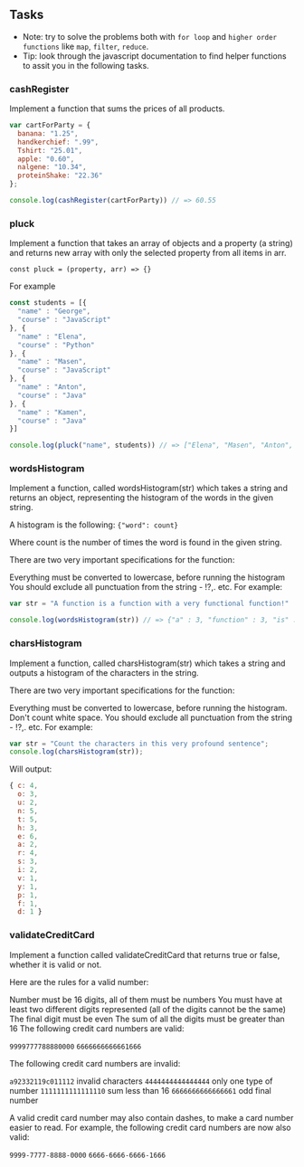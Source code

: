 ## Tasks
* Note: try to solve the problems both with `for loop` and `higher order functions` like `map`, `filter`, `reduce`.
* Tip: look through the javascript documentation to find helper functions to assit you in the following tasks.

### cashRegister
Implement a function that sums the prices of all products.

```js
var cartForParty = {
  banana: "1.25",
  handkerchief: ".99",
  Tshirt: "25.01",
  apple: "0.60",
  nalgene: "10.34",
  proteinShake: "22.36"
};

console.log(cashRegister(cartForParty)) // => 60.55
```

### pluck
Implement a function that takes an array of objects and a property (a string) and returns new array with only the selected property from all items in arr.

`const pluck = (property, arr) => {}`

For example

```js
const students = [{
  "name" : "George",
  "course" : "JavaScript"
}, {
  "name" : "Elena",
  "course" : "Python"
}, {
  "name" : "Masen",
  "course" : "JavaScript"
}, {
  "name" : "Anton",
  "course" : "Java"
}, {
  "name" : "Kamen",
  "course" : "Java"
}]

console.log(pluck("name", students)) // => ["Elena", "Masen", "Anton", "Kamen", "George"]
```

### wordsHistogram
Implement a function, called wordsHistogram(str) which takes a string and returns an object, representing the histogram of the words in the given string.

A histogram is the following:
`{"word": count}`

Where count is the number of times the word is found in the given string.

There are two very important specifications for the function:

Everything must be converted to lowercase, before running the histogram
You should exclude all punctuation from the string - !?,. etc.
For example:

```js
var str = "A function is a function with a very functional function!"

console.log(wordsHistogram(str)) // => {"a" : 3, "function" : 3, "is" : 1, "with" : 1, "very" : 1, "functional" : 1}
```

### charsHistogram
Implement a function, called charsHistogram(str) which takes a string and outputs a histogram of the characters in the string.

There are two very important specifications for the function:

Everything must be converted to lowercase, before running the histogram.
Don't count white space.
You should exclude all punctuation from the string - !?,. etc.
For example:

```js
var str = "Count the characters in this very profound sentence";
console.log(charsHistogram(str));
```

Will output:
```js
{ c: 4,
  o: 3,
  u: 2,
  n: 5,
  t: 5,
  h: 3,
  e: 6,
  a: 2,
  r: 4,
  s: 3,
  i: 2,
  v: 1,
  y: 1,
  p: 1,
  f: 1,
  d: 1 }
```

### validateCreditCard
Implement a function called validateCreditCard that returns true or false, whether it is valid or not.

Here are the rules for a valid number:

Number must be 16 digits, all of them must be numbers
You must have at least two different digits represented (all of the digits cannot be the same)
The final digit must be even
The sum of all the digits must be greater than 16
The following credit card numbers are valid:

`9999777788880000`
`6666666666661666`

The following credit card numbers are invalid:

`a92332119c011112` invalid characters
`4444444444444444` only one type of number
`1111111111111110` sum less than 16
`6666666666666661` odd final number

 A valid credit card number may also contain dashes, to make a card number easier to read. For example, the following credit card numbers are now also valid:

`9999-7777-8888-0000`
`6666-6666-6666-1666`
